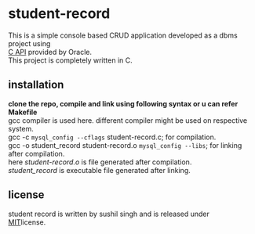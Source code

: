 # student-record
This is a simple console based CRUD application developed as a dbms project using <br/>
[C API](https://dev.mysql.com/doc/c-api/8.0/en/c-api-function-overview.html) provided by Oracle.<br/>
This project is completely written in C.

## installation
**clone the repo, compile and link using following syntax or u can refer Makefile** <br/> 
gcc compiler is used here. different compiler might be used on respective system.<br/>
gcc -c `mysql_config --cflags` student-record.c;  for compilation.<br/>
gcc -o student_record student-record.o `mysql_config --libs`; for linking after compilation.<br/>
here *student-record.o* is file generated after compilation.<br/>
*student_record* is executable file generated after linking.<br/>

## license
student record is written by sushil singh and is released  under <br/>
[MIT](https://choosealicense.com/licenses/mit/)license.